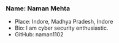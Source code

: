 ### Name: Naman Mehta
 - Place: Indore, Madhya Pradesh, Indore
 - Bio: I am cyber security enthusiastic.
 - GitHub: naman1102
